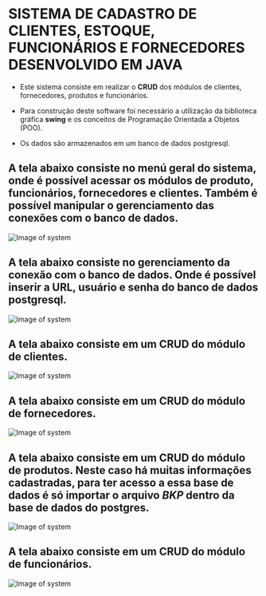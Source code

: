 # SISTEMA DE CADASTRO DE CLIENTES, ESTOQUE, FUNCIONÁRIOS E FORNECEDORES DESENVOLVIDO EM JAVA

- Este sistema consiste em realizar o **CRUD** dos módulos de clientes, fornecedores, produtos e funcionários.

- Para construção deste software foi necessário a utilização da biblioteca gráfica **swing** e os conceitos de Programação Orientada a Objetos (POO).

- Os dados são armazenados em um banco de dados postgresql.

## A tela abaixo consiste no menú geral do sistema, onde é possível acessar os módulos de **produto**, **funcionários**, **fornecedores** e **clientes**. Também é possível manipular o gerenciamento das conexões com o banco de dados.
 
![Image of system](https://raw.githubusercontent.com/Otavio15/Sistema_em_java_2017/master/s_geral.png)


## A tela abaixo consiste no gerenciamento da conexão com o banco de dados. Onde é possível inserir a **URL**, **usuário** e **senha** do banco de dados postgresql.

![Image of system](https://raw.githubusercontent.com/Otavio15/Sistema_em_java_2017/master/s_conexao.png)


## A tela abaixo consiste em um **CRUD** do módulo de clientes.

![Image of system](https://raw.githubusercontent.com/Otavio15/Sistema_em_java_2017/master/s_clientes.png)


## A tela abaixo consiste em um **CRUD** do módulo de fornecedores.

![Image of system](https://raw.githubusercontent.com/Otavio15/Sistema_em_java_2017/master/s_fornecedor.png)


## A tela abaixo consiste em um CRUD do módulo de produtos. Neste caso há muitas informações cadastradas, para ter acesso a essa base de dados é só importar o arquivo ***BKP*** dentro da base de dados do postgres.

![Image of system](https://raw.githubusercontent.com/Otavio15/Sistema_em_java_2017/master/s_produtos.png)


## A tela abaixo consiste em um **CRUD** do módulo de funcionários.

![Image of system](https://raw.githubusercontent.com/Otavio15/Sistema_em_java_2017/master/s_funcionarios.png)
